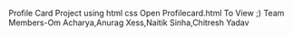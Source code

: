 Profile Card Project using html css 
Open Profilecard.html To View ;)
Team Members-Om Acharya,Anurag Xess,Naitik Sinha,Chitresh Yadav
